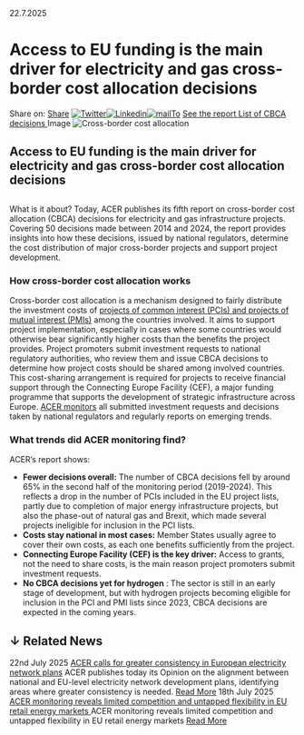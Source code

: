22.7.2025
# Access to EU funding is the main driver for electricity and gas cross-border cost allocation decisions
Share on: [Share](https://www.addtoany.com/share#url=https%3A%2F%2Fwww.acer.europa.eu%2Fnews%2Faccess-eu-funding-main-driver-electricity-and-gas-cross-border-cost-allocation-decisions&title=Access%20to%20EU%20funding%20is%20the%20main%20driver%20for%20electricity%20and%20gas%20cross-border%20cost%20allocation%20decisions)
[![Twitter](https://www.acer.europa.eu/sites/default/files/bluesky.svg)](https://www.acer.europa.eu/#bluesky)[![Linkedin](https://www.acer.europa.eu/sites/default/files/linkedin.svg)](https://www.acer.europa.eu/#linkedin)[![mailTo](https://www.acer.europa.eu/sites/default/files/copy-url.png)](https://www.acer.europa.eu/#copy_link)
[See the report ](https://www.acer.europa.eu/sites/default/files/documents/Publications/CBCA-Monitoring-Report-2025.pdf)
[List of CBCA decisions ](https://www.acer.europa.eu/sites/default/files/documents/Publications_annex/ACER-2025-CBCA-Report-Annex.pdf)
Image
![Cross-border cost allocation](https://www.acer.europa.eu/sites/default/files/styles/main_images_news_and_pages_little_/public/2025-07/CBCA_0.png?itok=XUrfQFRE)
## Access to EU funding is the main driver for electricity and gas cross-border cost allocation decisions
## 
What is it about?
Today, ACER publishes its fifth report on cross-border cost allocation (CBCA) decisions for electricity and gas infrastructure projects.
Covering 50 decisions made between 2014 and 2024, the report provides insights into how these decisions, issued by national regulators, determine the cost distribution of major cross-border projects and support project development.
### **How cross-border cost allocation works**
Cross-border cost allocation is a mechanism designed to fairly distribute the investment costs of [projects of common interest (PCIs) and projects of mutual interest (PMIs)](https://www.acer.europa.eu/electricity/infrastructure/projects-common-interest/pci-monitoring) among the countries involved. It aims to support project implementation, especially in cases where some countries would otherwise bear significantly higher costs than the benefits the project provides.
Project promoters submit investment requests to national regulatory authorities, who review them and issue CBCA decisions to determine how project costs should be shared among involved countries. This cost-sharing arrangement is required for projects to receive financial support through the Connecting Europe Facility (CEF), a major funding programme that supports the development of strategic infrastructure across Europe. 
[ACER monitors](https://www.acer.europa.eu/electricity/infrastructure/projects-common-interest/cross-border-cost-allocation) all submitted investment requests and decisions taken by national regulators and regularly reports on emerging trends. 
### **What trends did ACER monitoring find?**
ACER’s report shows:
  * **Fewer decisions overall:** The number of CBCA decisions fell by around 65% in the second half of the monitoring period (2019-2024). This reflects a drop in the number of PCIs included in the EU project lists, partly due to completion of major energy infrastructure projects, but also the phase-out of natural gas and Brexit, which made several projects ineligible for inclusion in the PCI lists.
  * **Costs stay national in most cases:** Member States usually agree to cover their own costs, as each one benefits sufficiently from the project.
  * **Connecting Europe Facility (CEF) is the key driver:** Access to grants, not the need to share costs, is the main reason project promoters submit investment requests.
  * **No CBCA decisions yet for hydrogen** : The sector is still in an early stage of development, but with hydrogen projects becoming eligible for inclusion in the PCI and PMI lists since 2023, CBCA decisions are expected in the coming years.


## ↓ Related News
22nd July 2025 
[ACER calls for greater consistency in European electricity network plans](https://www.acer.europa.eu/news/acer-calls-greater-consistency-european-electricity-network-plans)
ACER publishes today its Opinion on the alignment between national and EU-level electricity network development plans, identifying areas where greater consistency is needed. 
[Read More](https://www.acer.europa.eu/news/acer-calls-greater-consistency-european-electricity-network-plans)
18th July 2025 
[ACER monitoring reveals limited competition and untapped flexibility in EU retail energy markets ](https://www.acer.europa.eu/news/acer-monitoring-reveals-limited-competition-and-untapped-flexibility-eu-retail-energy-markets)
ACER monitoring reveals limited competition and untapped flexibility in EU retail energy markets 
[Read More](https://www.acer.europa.eu/news/acer-monitoring-reveals-limited-competition-and-untapped-flexibility-eu-retail-energy-markets)
[](https://www.acer.europa.eu/news/access-eu-funding-main-driver-electricity-and-gas-cross-border-cost-allocation-decisions)
